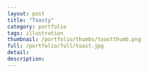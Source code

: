 ```yaml
---
layout: post
title: "Toasty"
category: portfolio
tags: illustration
thumbnail: /portfolio/thumbs/toastthumb.png
full: /portfolio/full/toast.jpg
detail:
description:
---
```

